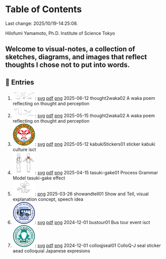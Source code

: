 # Table of Contents

Last change: 2025/10/19-14:25:08.

Hilofumi Yamamoto, Ph.D. Institute of Science Tokyo

Welcome to visual-notes, a collection of sketches, diagrams, and images that reflect thoughts I chose not to put into words.
---

## 📅 Entries

<prettier-ignore>

1. <img src="./images/thought2waka02.png" alt="thought2waka02" width="70">:
   [svg](./images/thought2waka02.svg)
   [pdf](./images/thought2waka02.pdf)
   [png](./images/thought2waka02.png)
   2025-06-12 thought2waka02
   A waka poem reflecting on thought and perception
1. <img src="./images/thought2waka01.png" alt="thought2waka01" width="70">:
   [svg](./images/thought2waka01.svg)
   [pdf](./images/thought2waka01.pdf)
   [png](./images/thought2waka01.png)
   2025-05-15 thought2waka02
   A waka poem reflecting on thought and perception
1. <img src="./images/kabukiStickers01.png" alt="kabukiStickers01" width="70">:
   [svg](./images/kabukiStickers01.svg)
   [pdf](./images/kabukiStickers01.pdf)
   [png](./images/kabukiStickers01.png)
   2025-05-12 kabukiStickers01 
   sticker kabuki culture isct 
1. <img src="./images/tasuki-gake01.png?v=2" alt="tasuki-gake01" width="70">:
   [svg](./images/tasuki-gake01.svg)
   [pdf](./images/tasuki-gake01.pdf)
   [png](./images/tasuki-gake01.png)
   2025-04-15 tasuki-gake01 Process Grammar Model tasuki-gake effect 
1.  <img src="./images/showandtell01.png" alt="showandtell01" width="70">:
   [png](./images/showandtell01.png)
   2025-03-26 showandtell01
   Show and Tell, visual explanation concept, speech idea
1. <img src="./images/bustour01.png" alt="bustour01" width="70">:
   [svg](./images/bustour01.svg)
   [pdf](./images/bustour01.pdf)
   [png](./images/bustour01.png)
   2024-12-01 bustour01
    Bus tour event isct
1. <img src="./images/colloqjseal01.png" alt="colloqjseal01" width="70">:
    [svg](./images/colloqjseal01.svg)
    [pdf](./images/colloqjseal01.pdf)
    [png](./images/colloqjseal01.png)
    2024-12-01 colloqjseal01
    ColloQ-J seal sticker aead colloquial Japanese expresions


